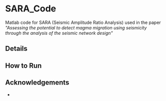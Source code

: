 # SARA_Code
Matlab code for SARA (Seismic Amplitude Ratio Analysis) used in the paper *"Assessing the potential to detect magma migration using seismicity through the analysis of the seismic network design"*

## Details

## How to Run

## Acknowledgements
*

